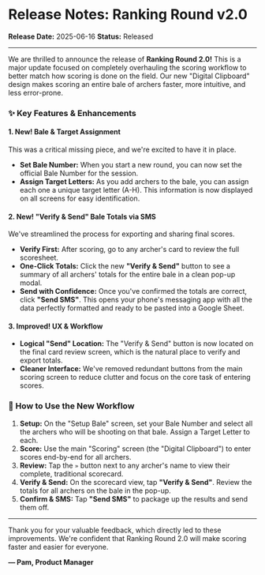# Release Notes: Ranking Round v2.0

**Release Date:** 2025-06-16
**Status:** Released

---

We are thrilled to announce the release of **Ranking Round 2.0!** This is a major update focused on completely overhauling the scoring workflow to better match how scoring is done on the field. Our new "Digital Clipboard" design makes scoring an entire bale of archers faster, more intuitive, and less error-prone.

### ✨ Key Features & Enhancements

#### 1. **New! Bale & Target Assignment**
This was a critical missing piece, and we're excited to have it in place.
*   **Set Bale Number:** When you start a new round, you can now set the official Bale Number for the session.
*   **Assign Target Letters:** As you add archers to the bale, you can assign each one a unique target letter (A-H). This information is now displayed on all screens for easy identification.

#### 2. **New! "Verify & Send" Bale Totals via SMS**
We've streamlined the process for exporting and sharing final scores.
*   **Verify First:** After scoring, go to any archer's card to review the full scoresheet.
*   **One-Click Totals:** Click the new **"Verify & Send"** button to see a summary of all archers' totals for the entire bale in a clean pop-up modal.
*   **Send with Confidence:** Once you've confirmed the totals are correct, click **"Send SMS"**. This opens your phone's messaging app with all the data perfectly formatted and ready to be pasted into a Google Sheet.

#### 3. **Improved! UX & Workflow**
*   **Logical "Send" Location:** The "Verify & Send" button is now located on the final card review screen, which is the natural place to verify and export totals.
*   **Cleaner Interface:** We've removed redundant buttons from the main scoring screen to reduce clutter and focus on the core task of entering scores.

### 🚀 How to Use the New Workflow

1.  **Setup:** On the "Setup Bale" screen, set your Bale Number and select all the archers who will be shooting on that bale. Assign a Target Letter to each.
2.  **Score:** Use the main "Scoring" screen (the "Digital Clipboard") to enter scores end-by-end for all archers.
3.  **Review:** Tap the `»` button next to any archer's name to view their complete, traditional scorecard.
4.  **Verify & Send:** On the scorecard view, tap **"Verify & Send"**. Review the totals for all archers on the bale in the pop-up.
5.  **Confirm & SMS:** Tap **"Send SMS"** to package up the results and send them off.

---

Thank you for your valuable feedback, which directly led to these improvements. We're confident that Ranking Round 2.0 will make scoring faster and easier for everyone.

**— Pam, Product Manager** 